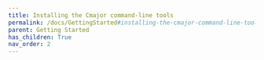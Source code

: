 ```yaml
---
title: Installing the Cmajor command-line tools
permalink: /docs/GettingStarted#installing-the-cmajor-command-line-tools
parent: Getting Started
has_children: True
nav_order: 2
---
```

